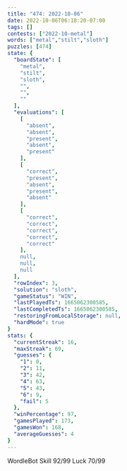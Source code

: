 ```yaml
---
title: "474: 2022-10-06"
date: 2022-10-06T06:18:20-07:00
tags: []
contests: ["2022-10-metal"]
words: ["metal","stilt","sloth"]
puzzles: [474]
state: {
  "boardState": [
    "metal",
    "stilt",
    "sloth",
    "",
    "",
    ""
  ],
  "evaluations": [
    [
      "absent",
      "absent",
      "present",
      "absent",
      "present"
    ],
    [
      "correct",
      "present",
      "absent",
      "present",
      "absent"
    ],
    [
      "correct",
      "correct",
      "correct",
      "correct",
      "correct"
    ],
    null,
    null,
    null
  ],
  "rowIndex": 3,
  "solution": "sloth",
  "gameStatus": "WIN",
  "lastPlayedTs": 1665062300585,
  "lastCompletedTs": 1665062300585,
  "restoringFromLocalStorage": null,
  "hardMode": true
}
stats: {
  "currentStreak": 16,
  "maxStreak": 69,
  "guesses": {
    "1": 0,
    "2": 11,
    "3": 42,
    "4": 63,
    "5": 43,
    "6": 9,
    "fail": 5
  },
  "winPercentage": 97,
  "gamesPlayed": 173,
  "gamesWon": 168,
  "averageGuesses": 4
}
---
```


<!-- more -->
WordleBot
Skill 92/99
Luck 70/99
